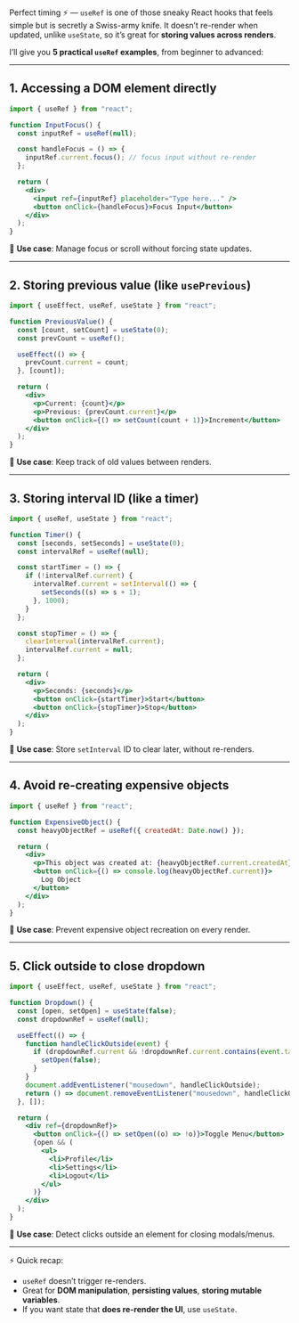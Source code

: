 Perfect timing ⚡ — `useRef` is one of those sneaky React hooks that feels simple but is secretly a Swiss-army knife.
It doesn’t re-render when updated, unlike `useState`, so it’s great for **storing values across renders**.

I’ll give you **5 practical `useRef` examples**, from beginner to advanced:

---

## 1. **Accessing a DOM element directly**

```jsx
import { useRef } from "react";

function InputFocus() {
  const inputRef = useRef(null);

  const handleFocus = () => {
    inputRef.current.focus(); // focus input without re-render
  };

  return (
    <div>
      <input ref={inputRef} placeholder="Type here..." />
      <button onClick={handleFocus}>Focus Input</button>
    </div>
  );
}
```

📌 **Use case**: Manage focus or scroll without forcing state updates.

---

## 2. **Storing previous value (like `usePrevious`)**

```jsx
import { useEffect, useRef, useState } from "react";

function PreviousValue() {
  const [count, setCount] = useState(0);
  const prevCount = useRef();

  useEffect(() => {
    prevCount.current = count;
  }, [count]);

  return (
    <div>
      <p>Current: {count}</p>
      <p>Previous: {prevCount.current}</p>
      <button onClick={() => setCount(count + 1)}>Increment</button>
    </div>
  );
}
```

📌 **Use case**: Keep track of old values between renders.

---

## 3. **Storing interval ID (like a timer)**

```jsx
import { useRef, useState } from "react";

function Timer() {
  const [seconds, setSeconds] = useState(0);
  const intervalRef = useRef(null);

  const startTimer = () => {
    if (!intervalRef.current) {
      intervalRef.current = setInterval(() => {
        setSeconds((s) => s + 1);
      }, 1000);
    }
  };

  const stopTimer = () => {
    clearInterval(intervalRef.current);
    intervalRef.current = null;
  };

  return (
    <div>
      <p>Seconds: {seconds}</p>
      <button onClick={startTimer}>Start</button>
      <button onClick={stopTimer}>Stop</button>
    </div>
  );
}
```

📌 **Use case**: Store `setInterval` ID to clear later, without re-renders.

---

## 4. **Avoid re-creating expensive objects**

```jsx
import { useRef } from "react";

function ExpensiveObject() {
  const heavyObjectRef = useRef({ createdAt: Date.now() });

  return (
    <div>
      <p>This object was created at: {heavyObjectRef.current.createdAt}</p>
      <button onClick={() => console.log(heavyObjectRef.current)}>
        Log Object
      </button>
    </div>
  );
}
```

📌 **Use case**: Prevent expensive object recreation on every render.

---

## 5. **Click outside to close dropdown**

```jsx
import { useEffect, useRef, useState } from "react";

function Dropdown() {
  const [open, setOpen] = useState(false);
  const dropdownRef = useRef(null);

  useEffect(() => {
    function handleClickOutside(event) {
      if (dropdownRef.current && !dropdownRef.current.contains(event.target)) {
        setOpen(false);
      }
    }
    document.addEventListener("mousedown", handleClickOutside);
    return () => document.removeEventListener("mousedown", handleClickOutside);
  }, []);

  return (
    <div ref={dropdownRef}>
      <button onClick={() => setOpen((o) => !o)}>Toggle Menu</button>
      {open && (
        <ul>
          <li>Profile</li>
          <li>Settings</li>
          <li>Logout</li>
        </ul>
      )}
    </div>
  );
}
```

📌 **Use case**: Detect clicks outside an element for closing modals/menus.

---

⚡ Quick recap:

- `useRef` doesn’t trigger re-renders.
- Great for **DOM manipulation**, **persisting values**, **storing mutable variables**.
- If you want state that **does re-render the UI**, use `useState`.
